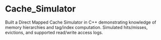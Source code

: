 # Cache_Simulator
Built a Direct Mapped Cache Simulator in C++ demonstrating knowledge of memory hierarchies and tag/index computation. Simulated hits/misses, evictions, and supported read/write access logs.
